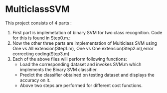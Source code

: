# MulticlassSVM
This project consists of 4 parts :<br />
1. First part is implemetation of binary SVM for two class recognition. Code for this is found in Step0.m.:<br />
2. Now the other three parts are implementation of Multiclass SVM using One vs All extension(Step1.m),
   One vs One extension(Step2.m),error correcting coding(Step3.m)<br />
3. Each of the above files will perform following functions:<br />
   * Load the corresponding dataset and invokes SVM.m which implements the Binary SVM classifier.
   * Predict the classifier obtained on testing dataset and displays the accuracy on it.
   * Above two steps are performed for different cost functions.
